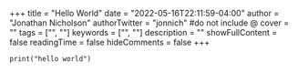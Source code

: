 +++
title = "Hello World"
date = "2022-05-16T22:11:59-04:00"
author = "Jonathan Nicholson"
authorTwitter = "jonnich" #do not include @
cover = ""
tags = ["", ""]
keywords = ["", ""]
description = ""
showFullContent = false
readingTime = false
hideComments = false
+++

```
print("hello world")
```
